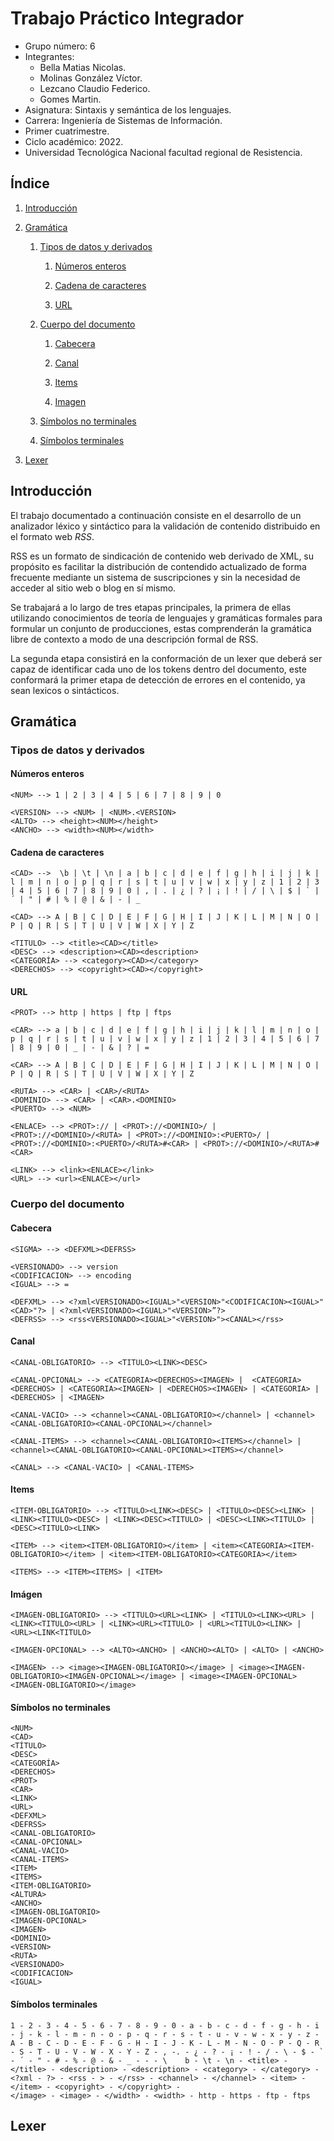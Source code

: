 # Trabajo Práctico Integrador

- Grupo número: 6
- Integrantes:
	- Bella Matias Nicolas.
	- Molinas González Víctor.
	- Lezcano Claudio Federico.
	- Gomes Martin.
- Asignatura: Sintaxis y semántica de los lenguajes.
- Carrera: Ingeniería de Sistemas de Información.
- Primer cuatrimestre.
- Ciclo académico: 2022.
- Universidad Tecnológica Nacional facultad regional de Resistencia.

<div style="page-break-after: always"></div>

## Índice

1. [Introducción](#introducción)

2. [Gramática](#gramática)

	1. [Tipos de datos y derivados](#tipos-de-datos-y-derivados)
     
		1. [Números enteros](#números-enteros)
     
		3. [Cadena de caracteres](#cadena-de-caracteres)
     
		4. [URL](#url)
  
    2. [Cuerpo del documento](#cuerpo-del-documento)
     
		1. [Cabecera](#cabecera)
     
        2. [Canal](#canal)

    	3. [Items](#items)

		4. [Imagen](#imágen)
     
    3. [Símbolos no terminales](#símbolos-no-terminales)
     
    4. [Símbolos terminales](#símbolos-terminales)

3. [Lexer](#lexer)

<div style="page-break-after: always"></div>

## Introducción

El trabajo documentado a continuación consiste en el desarrollo de un analizador léxico y sintáctico para la validación de contenido distribuido en el formato web *RSS*.

RSS es un formato de sindicación de contenido web derivado de XML, su propósito es facilitar la distribución de contendido actualizado de forma frecuente mediante un sistema de suscripciones y sin la necesidad de acceder al sitio web o blog en sí mismo.

Se trabajará a lo largo de tres etapas principales, la primera de ellas utilizando conocimientos de teoría de lenguajes y gramáticas formales para formular un conjunto de producciones, estas comprenderán la gramática libre de contexto a modo de una descripción formal de RSS.

La segunda etapa consistirá en la conformación de un lexer que deberá ser capaz de identificar cada uno de los tokens dentro del documento, este conformará la primer etapa de detección de errores en el contenido, ya sean lexicos o sintácticos.

<div style="page-break-after: always"></div>

## Gramática

### Tipos de datos y derivados

#### Números enteros

```
<NUM> --> 1 | 2 | 3 | 4 | 5 | 6 | 7 | 8 | 9 | 0

<VERSION> --> <NUM> | <NUM>.<VERSION>
<ALTO> --> <height><NUM></height>
<ANCHO> --> <width><NUM></width>
```

#### Cadena de caracteres

```
<CAD> -->  \b | \t | \n | a | b | c | d | e | f | g | h | i | j | k | l | m | n | o | p | q | r | s | t | u | v | w | x | y | z | 1 | 2 | 3 | 4 | 5 | 6 | 7 | 8 | 9 | 0 | , | . | ¿ | ? | ¡ | ! | / | \ | $ | ` | ´ | " | # | % | @ | & | - | _

<CAD> --> A | B | C | D | E | F | G | H | I | J | K | L | M | N | O | P | Q | R | S | T | U | V | W | X | Y | Z

<TITULO> --> <title><CAD></title>
<DESC> --> <description><CAD><description>
<CATEGORÍA> --> <category><CAD></category>
<DERECHOS> --> <copyright><CAD></copyright>
```

#### URL

```
<PROT> --> http | https | ftp | ftps

<CAR> --> a | b | c | d | e | f | g | h | i | j | k | l | m | n | o | p | q | r | s | t | u | v | w | x | y | z | 1 | 2 | 3 | 4 | 5 | 6 | 7 | 8 | 9 | 0 | _ | - | & | ? | =

<CAR> --> A | B | C | D | E | F | G | H | I | J | K | L | M | N | O | P | Q | R | S | T | U | V | W | X | Y | Z

<RUTA> --> <CAR> | <CAR>/<RUTA>
<DOMINIO> --> <CAR> | <CAR>.<DOMINIO>
<PUERTO> --> <NUM>

<ENLACE> --> <PROT>:// | <PROT>://<DOMINIO>/ | <PROT>://<DOMINIO>/<RUTA> | <PROT>://<DOMINIO>:<PUERTO>/ | <PROT>://<DOMINIO>:<PUERTO>/<RUTA>#<CAR> | <PROT>://<DOMINIO>/<RUTA>#<CAR>

<LINK> --> <link><ENLACE></link>
<URL> --> <url><ENLACE></url>
```

### Cuerpo del documento

#### Cabecera

```
<SIGMA> --> <DEFXML><DEFRSS>

<VERSIONADO> --> version
<CODIFICACION> --> encoding
<IGUAL> --> =

<DEFXML> --> <?xml<VERSIONADO><IGUAL>"<VERSION>"<CODIFICACION><IGUAL>"<CAD>"?> | <?xml<VERSIONADO><IGUAL>"<VERSION>”?>
<DEFRSS> --> <rss<VERSIONADO><IGUAL>"<VERSION>"><CANAL></rss>
```

#### Canal

```
<CANAL-OBLIGATORIO> --> <TITULO><LINK><DESC>

<CANAL-OPCIONAL> --> <CATEGORIA><DERECHOS><IMAGEN> |  <CATEGORIA><DERECHOS> | <CATEGORIA><IMAGEN> | <DERECHOS><IMAGEN> | <CATEGORIA> | <DERECHOS> | <IMAGEN>

<CANAL-VACIO> --> <channel><CANAL-OBLIGATORIO></channel> | <channel><CANAL-OBLIGATORIO><CANAL-OPCIONAL></channel>

<CANAL-ITEMS> --> <channel><CANAL-OBLIGATORIO><ITEMS></channel> | <channel><CANAL-OBLIGATORIO><CANAL-OPCIONAL><ITEMS></channel>

<CANAL> --> <CANAL-VACIO> | <CANAL-ITEMS>
```

#### Items

```
<ITEM-OBLIGATORIO> --> <TITULO><LINK><DESC> | <TITULO><DESC><LINK> | <LINK><TITULO><DESC> | <LINK><DESC><TITULO> | <DESC><LINK><TITULO> | <DESC><TITULO><LINK>

<ITEM> --> <item><ITEM-OBLIGATORIO></item> | <item><CATEGORIA><ITEM-OBLIGATORIO></item> | <item><ITEM-OBLIGATORIO><CATEGORIA></item>

<ITEMS> --> <ITEM><ITEMS> | <ITEM>
```

#### Imágen

```
<IMAGEN-OBLIGATORIO> --> <TITULO><URL><LINK> | <TITULO><LINK><URL> | <LINK><TITULO><URL> | <LINK><URL><TITULO> | <URL><TITULO><LINK> | <URL><LINK<TITULO>

<IMAGEN-OPCIONAL> --> <ALTO><ANCHO> | <ANCHO><ALTO> | <ALTO> | <ANCHO>

<IMAGEN> --> <image><IMAGEN-OBLIGATORIO></image> | <image><IMAGEN-OBLIGATORIO><IMAGEN-OPCIONAL></image> | <image><IMAGEN-OPCIONAL><IMAGEN-OBLIGATORIO></image>
```

#### Símbolos no terminales

```
<NUM>
<CAD>
<TÍTULO>
<DESC>
<CATEGORÍA>
<DERECHOS>
<PROT>
<CAR>
<LINK>
<URL>
<DEFXML>
<DEFRSS>
<CANAL-OBLIGATORIO>
<CANAL-OPCIONAL>
<CANAL-VACIO>
<CANAL-ITEMS> 
<ITEM>
<ITEMS>
<ITEM-OBLIGATORIO>
<ALTURA>
<ANCHO>
<IMAGEN-OBLIGATORIO>
<IMAGEN-OPCIONAL>
<IMAGEN>
<DOMINIO>
<VERSION>
<RUTA>
<VERSIONADO>
<CODIFICACION>
<IGUAL>
```

#### Símbolos terminales

```
1 - 2 - 3 - 4 - 5 - 6 - 7 - 8 - 9 - 0 - a - b - c - d - f - g - h - i - j - k - l - m - n - o - p - q - r - s - t - u - v - w - x - y - z - A - B - C - D - E - F - G - H - I - J - K - L - M - N - O - P - Q - R - S - T - U - V - W - X - Y - Z - , -. - ¿ - ? - ¡ - ! - / - \ - $ - ` - ´ - " - # - % - @ - & - _ - - - \    b - \t - \n - <title> - </title> - <description> - <description> - <category> - </category> - <?xml - ?> - <rss - > - </rss> - <channel> - </channel> - <item> - </item> - <copyright> - </copyright> -
</image> - <image> - </width> - <width> - http - https - ftp - ftps
```

<div style="page-break-after: always"></div>

## Lexer
